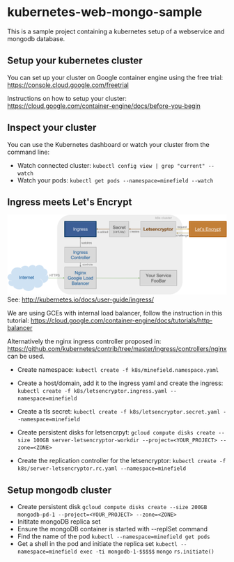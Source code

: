 # kubernetes-web-mongo-sample
This is a sample project containing a kubernetes setup of a webservice and mongodb database.

## Setup your kubernetes cluster
You can set up your cluster on Google container engine using the free trial: https://console.cloud.google.com/freetrial

Instructions on how to setup your cluster: https://cloud.google.com/container-engine/docs/before-you-begin

## Inspect your cluster
You can use the Kubernetes dashboard or watch your cluster from the command line: 
- Watch connected cluster: 
    `kubectl config view | grep "current" --watch`
- Watch your pods: 
    `kubectl get pods --namespace=minefield --watch`


## Ingress meets Let's Encrypt
![Ingress meets Let's Encrypt](letsencryptor/letsencryptor.svg)
See: http://kubernetes.io/docs/user-guide/ingress/

We are using GCEs with internal load balancer, follow the instruction in this tutorial:
https://cloud.google.com/container-engine/docs/tutorials/http-balancer

Alternatively the nginx ingress controller proposed in: https://github.com/kubernetes/contrib/tree/master/ingress/controllers/nginx can be used.

- Create namespace: 
    `kubectl create -f k8s/minefield.namespace.yaml`
- Create a host/domain, add it to the ingress yaml and create the ingress:
    `kubectl create -f k8s/letsencryptor.ingress.yaml --namespace=minefield`
- Create a tls secret:
    `kubectl create -f k8s/letsencryptor.secret.yaml --namespace=minefield`
    
- Create persistent disks for letsencrpyt:
    `gcloud compute disks create --size 100GB server-letsencryptor-workdir --project=<YOUR_PROJECT> --zone=<ZONE>`

- Create the replication controller for the letsencryptor:
    `kubectl create -f k8s/server-letsencryptor.rc.yaml --namespace=minefield`


## Setup mongodb cluster

- Create persistent disk
    `gcloud compute disks create --size 200GB mongodb-pd-1 --project=<YOUR_PROJECT> --zone=<ZONE>`
- Inititate mongoDB replica set
 - Ensure the mongoDB container is started with --replSet command
 - Find the name of the pod
    `kubectl --namespace=minefield get pods`
 - Get a shell in the pod and initiate the replica set
   `kubectl --namespace=minefield exec -ti mongodb-1-$$$$$`
   `mongo`
   `rs.initiate()`
   
